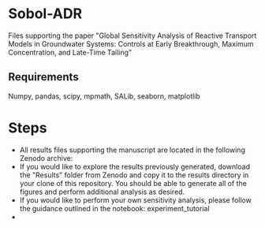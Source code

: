 # Sobol-ADR
Files supporting the paper "Global Sensitivity Analysis of Reactive Transport Models in Groundwater Systems: Controls at Early Breakthrough, Maximum Concentration, and Late-Time Tailing"

## Requirements
Numpy, pandas, scipy, mpmath, SALib, seaborn, matplotlib

# Steps
- All results files supporting the manuscript are located in the following Zenodo archive:
- If you would like to explore the results previously generated, download the "Results" folder from Zenodo and copy it to the results directory in your clone of this repository. You should be able to generate all of the figures and perform additional analysis as desired.
- If you would like to perform your own sensitivity analysis, please follow the guidance outlined in the notebook: experiment_tutorial
- 
